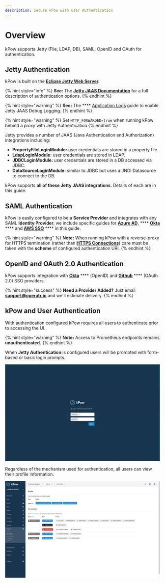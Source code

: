 ```yaml
---
description: Secure kPow with User Authentication
---
```


# Overview

kPow supports Jetty (File, LDAP, DB), SAML, OpenID and OAuth for authentication.

## Jetty Authentication

kPow is built on the [**Eclipse Jetty Web Server**](https://www.eclipse.org/jetty/)**.**

{% hint style="info" %}
**See:** The [**Jetty JAAS Documentation**](https://www.eclipse.org/jetty/documentation/jetty-9/index.html#configuring-security) for a full description of authentication options.
{% endhint %}

{% hint style="warning" %}
**See:** The **** [Application Logs](../installation/application-logs.md) guide to enable Jetty JAAS Debug Logging.
{% endhint %}

{% hint style="warning" %}
Set `HTTP_FORWARDED=true` when running kPow behind a proxy with Jetty Authentication
{% endhint %}

Jetty provides a number of JAAS (Java Authentication and Authorization) integrations including:

* **PropertyFileLoginModule:** user credentials are stored in a property file.
* **LdapLoginModule:** user credentials are stored in LDAP.
* **JDBCLoginModule:** user credentials are stored in a DB accessed via JDBC.
* **DataSourceLoginModule:** similar to JDBC but uses a JNDI Datasource to connect to the DB.

kPow supports **all of these Jetty JAAS integrations.** Details of each are in this guide.

## SAML Authentication

kPow is easily configured to be a **Service Provider** and integrates with any SAML **Identity Provider**, we include specific guides for [**Azure AD**](saml/azure-ad-integration.md), **** [**Okta**](saml/okta-integration.md) **** and [**AWS SSO**](saml/aws-sso-integration.md) **** in this guide.

{% hint style="warning" %}
**Note:** When running kPow with a reverse-proxy for HTTPS termination (rather than [**HTTPS Connections**](../features/https-connections.md)) care must be taken with the **scheme** of configured authentication URI.
{% endhint %}

## OpenID and OAuth 2.0 Authentication

kPow supports integration with [**Okta**](openid/okta.md) **** (OpenID) and [**Github**](openid/github.md) **** (OAuth 2.0) SSO providers.

{% hint style="success" %}
**Need a Provider Added?** Just email **support@operatr.io** and we'll estimate delivery.
{% endhint %}

## kPow and User Authentication

With authentication configured kPow requires all users to authenticate prior to accessing the UI.

{% hint style="warning" %}
**Note:** Access to Prometheus endpoints remains **unauthenticated.**
{% endhint %}

When **Jetty Authentication** is configured users will be prompted with form-based or basic login prompts.

![](../.gitbook/assets/screen-login.png)

Regardless of the mechanism used for authentication, all users can view their profile information.

![](../.gitbook/assets/screen-profile.png)
